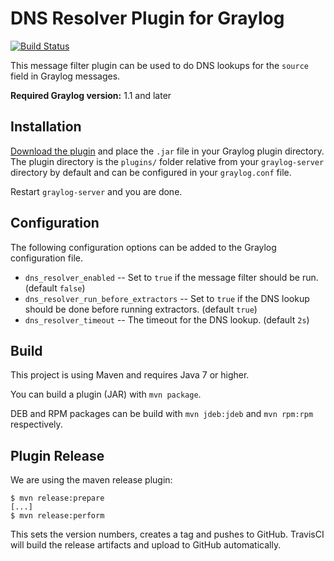 DNS Resolver Plugin for Graylog
===============================

[![Build Status](https://travis-ci.org/Graylog2/graylog-plugin-dnsresolver.svg)](https://travis-ci.org/Graylog2/graylog-plugin-dnsresolver)

This message filter plugin can be used to do DNS lookups for the `source` field in Graylog messages.

**Required Graylog version:** 1.1 and later

## Installation

[Download the plugin](https://github.com/Graylog2/graylog-plugin-dnsresolver/releases)
and place the `.jar` file in your Graylog plugin directory. The plugin directory
is the `plugins/` folder relative from your `graylog-server` directory by default
and can be configured in your `graylog.conf` file.

Restart `graylog-server` and you are done.

## Configuration

The following configuration options can be added to the Graylog configuration file.

* `dns_resolver_enabled` -- Set to `true` if the message filter should be run. (default `false`)
* `dns_resolver_run_before_extractors` -- Set to `true` if the DNS lookup should be done before running extractors. (default `true`)
* `dns_resolver_timeout` -- The timeout for the DNS lookup. (default `2s`)

## Build

This project is using Maven and requires Java 7 or higher.

You can build a plugin (JAR) with `mvn package`.

DEB and RPM packages can be build with `mvn jdeb:jdeb` and `mvn rpm:rpm` respectively.

## Plugin Release

We are using the maven release plugin:

```
$ mvn release:prepare
[...]
$ mvn release:perform
```

This sets the version numbers, creates a tag and pushes to GitHub. TravisCI will build the release artifacts and upload to GitHub automatically.
